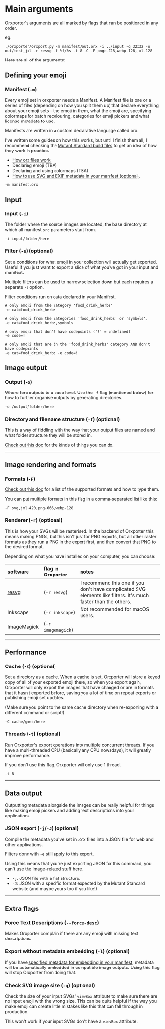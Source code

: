 
# Main arguments

Orxporter's arguments are all marked by flags that can be positioned in any order.

eg.

```
./orxporter/orxport.py -m manifest/out.orx -i ../input -q 32x32 -o out/test_jxl -r resvg -f %f/%s -t 8 -C -F pngc-128,webp-128,jxl-128

```

Here are all of the arguments:


## Defining your emoji

### Manifest (`-m`)

Every emoji set in orxporter needs a Manifest. A Manifest file is one or a series of files (depending on how you split them up) that declare everything about your emoji sets - the emoji in them, what the emoji are, specifying colormaps for batch recolouring, categories for emoji pickers and what license metadata to use.

Manifests are written in a custom declarative language called orx.

I've written some guides on how this works, but until I finish them all, I recommend checking the [Mutant Standard build files](https://github.com/mutantstandard/build) to get an idea of how they work in practice.

- [How orx files work](../kiilas/manifest.md)
- Declaring emoji (TBA)
- Declaring and using colormaps (TBA)
- [How to use SVG and EXIF metadata in your manifest (optional)](metadata.md).


```
-m manifest.orx
```



## Input

### Input (`-i`)

The folder where the source images are located, the base directory at which all manifest `src` parameters start from.

```
-i input/folder/here
```

### Filter (`-e`) (optional)

Set a conditions for what emoji in your collection will actually get exported. Useful if you just want to export a slice of what you've got in your input and manifest.

Multiple filters can be used to narrow selection down but each requires a separate `-e` option.

Filter conditions run on data declared in your Manifest.

```
# only emoji from the category 'food_drink_herbs'
-e cat=food_drink_herbs

# only emoji from the categories 'food_drink_herbs' or 'symbols'.
-e cat=food_drink_herbs,symbols

# only emoji that don't have codepoints ('!' = undefined)
-e code=!

# only emoji that are in the 'food_drink_herbs' category AND don't have codepoints
-e cat=food_drink_herbs -e code=!

```



## Image output



### Output (`-o`)

Where forc outputs to a base level. Use the `-f` flag (mentioned below) for how to further organise outputs by generating directories.

```
-o /output/folder/here
```


### Directory and filename structure (`-f`) (optional)

This is a way of fiddling with the way that your output files are named and what folder structure they will be stored in.

[Check out this doc](file_structure.md) for the kinds of things you can do.





----------------------------------------------





## Image rendering and formats

### Formats (`-F`)

[Check out this doc](image_formats.md) for a list of the supported formats and how to type them.

You can put multiple formats in this flag in a comma-separated list like this:

````
-F svg,jxl-420,png-666,webp-128
````


### Renderer (`-r`) (optional)

This is how your SVGs will be rasterised. In the backend of Orxporter this means making PNGs, but this isn't just for PNG exports, but all other raster formats as they run a PNG in the export first, and then convert that PNG to the desired format. 

Depending on what you have installed on your computer, you can choose:

| software | flag in Orxporter | notes |
| :--    | :-- | :-- |
| [resvg](https://github.com/RazrFalcon/resvg) | (`-r resvg`) | I recommend this one if you don't have complicated SVG elements like filters. It's much faster than the others. |
| Inkscape | (`-r inkscape`) | Not recommended for macOS users. |
| ImageMagick  | (`-r imagemagick`) | |





----------------------------------------------





## Performance


### Cache (`-C`) (optional)

Set a directory as a cache. When a cache is set, Orxporter will store a keyed copy of all of your exported emoji there, so when you export again, Orxporter will only export the images that have changed or are in formats that it hasn't exported before, saving you a lot of time on repeat exports or publishing emoji set updates.

(Make sure you point to the same cache directory when re-exporting with a different command or script!)

```
-C cache/goes/here
```

### Threads (`-t`) (optional)

Run Orxporter's export operations into multiple concurrent threads. If you have a multi-threaded CPU (basically any CPU nowadays), it will greatly improve performance.

If you don't use this flag, Orxporter will only use 1 thread.


```
-t 8
```


-----

## Data output

Outputting metadata alongside the images can be really helpful for things like making emoji pickers and adding text descriptions into your applications.


### JSON export (`-j`/`-J`) (optional)

Compile the metadata you've set in .orx files into a JSON file for web and other applications.

Filters done with `-e` still apply to this export.

Using this means that you're just exporting JSON for this command, you can't use the image-related stuff here.

- `-j`: JSON file with a flat structure.
- `-J`: JSON with a specific format expected by the Mutant Standard website (and maybe yours too if you like!)


----


## Extra flags


### Force Text Descriptions (`--force-desc`)

Makes Orxporter complain if there are any emoji with missing text descriptions.


### Export without metadata embedding (`-l`) (optional)

If you have [specified metadata for embedding in your manifest](metadata.md), metadata
will be automatically embedded in compatible image outputs.
Using this flag will stop Orxporter from doing that.


### Check SVG image size (`-q`) (optional)

Check the size of your input SVGs' `viewBox` attribute to make sure there are no input emoji with the wrong size. This can be quite helpful if the way you make emoji can create little mistakes like this that can fall through in production.

This won't work if your input SVGs don't have a `viewBox` attribute.
